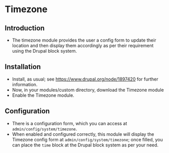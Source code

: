 # Timezone

## Introduction

- The timezone module provides the user a config form to update their location
  and then display them accordingly as per their requirement using the Drupal
  block system.

## Installation

- Install, as usual; see https://www.drupal.org/node/1897420 for further
  information.
- Now, in your modules/custom directory, download the Timezone module
- Enable the Timezone module.

## Configuration

- There is a configuration form, which you can access
  at `admin/config/system/timezone`.
- When enabled and configured correctly, this module will display the Timezone
  config form at `admin/config/system/timezone`; once filled, you can place the
  `time` block at the Drupal block system as per your need.
